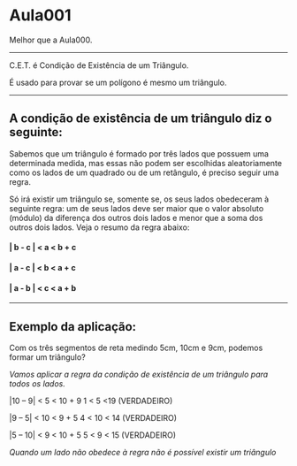 # Aula001
Melhor que a Aula000.

----------------------------------------------

C.E.T. é Condição de Existência de um Triângulo.

É usado para provar se um polígono é mesmo um triângulo.

----------------------------------------------

## A condição de existência de um triângulo diz  o seguinte:

Sabemos que um triângulo é formado por três lados que possuem uma determinada medida, mas essas não podem ser escolhidas aleatoriamente como os lados de um quadrado ou de um retângulo, é preciso seguir uma regra.

Só irá existir um triângulo se, somente se, os seus lados obedeceram à seguinte regra: um de seus lados deve ser maior que o valor absoluto (módulo) da diferença dos outros dois lados e menor que a soma dos outros dois lados. Veja o resumo da regra abaixo:

#### | b - c | < a < b + c
#### | a - c | < b < a + c
#### | a - b | < c < a + b

-----------------------------------------------

## Exemplo da aplicação:

Com os três segmentos de reta medindo 5cm, 10cm e 9cm, podemos formar um triângulo?

*Vamos aplicar a regra da condição de existência de um triângulo para todos os lados.*

|10 – 9| < 5 < 10 + 9
1 < 5 <19 (VERDADEIRO)

|9 – 5| < 10 < 9 + 5
4 < 10 < 14 (VERDADEIRO)

|5 – 10| < 9 < 10 + 5
5 < 9 < 15 (VERDADEIRO)

*Quando um lado não obedece à regra não é possível existir um triângulo*
